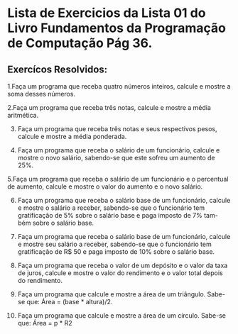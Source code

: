 # Lista de Exercicios da Lista 01 do Livro Fundamentos da Programação de Computação Pág 36.
## Exercícos Resolvidos:
1.Faça um programa que receba quatro números inteiros, calcule e mostre a soma desses números.


2.Faça um programa que receba três notas, calcule e mostre a média aritmética.


3. Faça um programa que receba três notas e seus respectivos pesos, calcule e mostre a média ponderada.


4. Faça um programa que receba o salário de um funcionário, calcule e mostre o novo salário, sabendo-se
que este sofreu um aumento de 25%.


5.Faça um programa que receba o salário de um funcionário e o percentual de aumento, calcule e mostre
o valor do aumento e o novo salário.


6. Faça um programa que receba o salário base de um funcionário, calcule e mostre o salário a receber,
sabendo-se que o funcionário tem gratificação de 5% sobre o salário base e paga imposto de 7% tam-
bém sobre o salário base.


7. Faça um programa que receba o salário base de um funcionário, calcule e mostre seu salário a receber,
sabendo-se que o funcionário tem gratificação de R$ 50 e paga imposto de 10% sobre o salário base.


8. Faça um programa que receba o valor de um depósito e o valor da taxa de juros, calcule e mostre o
valor do rendimento e o valor total depois do rendimento.


9. Faça um programa que calcule e mostre a área de um triângulo. Sabe-se que: Área = (base * altura)/2.


10. Faça um programa que calcule e mostre a área de um círculo. Sabe-se que: Área = p * R2
